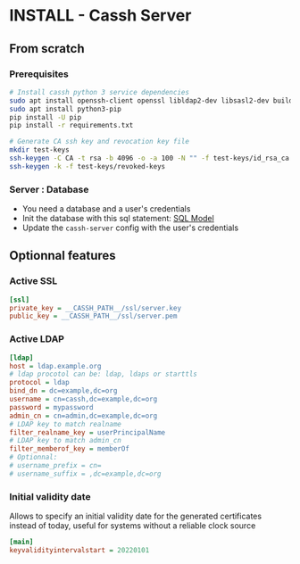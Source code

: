 # INSTALL - Cassh Server

## From scratch

### Prerequisites

```bash
# Install cassh python 3 service dependencies
sudo apt install openssh-client openssl libldap2-dev libsasl2-dev build-essential python3-dev
sudo apt install python3-pip
pip install -U pip
pip install -r requirements.txt

# Generate CA ssh key and revocation key file
mkdir test-keys
ssh-keygen -C CA -t rsa -b 4096 -o -a 100 -N "" -f test-keys/id_rsa_ca # without passphrase
ssh-keygen -k -f test-keys/revoked-keys
```

### Server : Database

* You need a database and a user's credentials 
* Init the database with this sql statement: [SQL Model](sql/model.sql)
* Update the `cassh-server` config with the user's credentials

## Optionnal features

### Active SSL
```ini
[ssl]
private_key = __CASSH_PATH__/ssl/server.key
public_key = __CASSH_PATH__/ssl/server.pem
```

### Active LDAP
```ini
[ldap]
host = ldap.example.org
# ldap procotol can be: ldap, ldaps or starttls
protocol = ldap
bind_dn = dc=example,dc=org
username = cn=cassh,dc=example,dc=org
password = mypassword
admin_cn = cn=admin,dc=example,dc=org
# LDAP key to match realname
filter_realname_key = userPrincipalName
# LDAP key to match admin_cn
filter_memberof_key = memberOf
# Optionnal:
# username_prefix = cn=
# username_suffix = ,dc=example,dc=org
```
### Initial validity date

Allows to specify an initial validity date for the generated certificates
instead of today, useful for systems without a reliable clock source

```ini
[main]
keyvalidityintervalstart = 20220101
```
